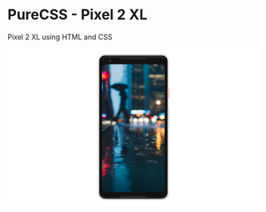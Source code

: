 # PureCSS - Pixel 2 XL
Pixel 2 XL using HTML and CSS

<div align="center">
   <img src="screenshot.png" width="800" />
</div
